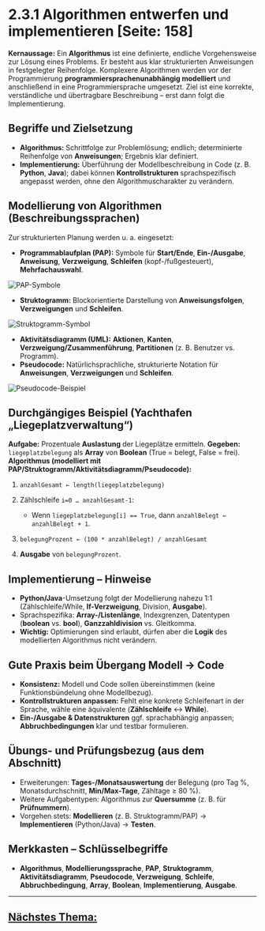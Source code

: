 # 2.3.1 Algorithmen entwerfen und implementieren [Seite: 158]

**Kernaussage:** Ein **Algorithmus** ist eine definierte, endliche Vorgehensweise zur Lösung eines Problems. Er besteht aus klar strukturierten Anweisungen in festgelegter Reihenfolge. Komplexere Algorithmen werden vor der Programmierung **programmiersprachenunabhängig modelliert** und anschließend in eine Programmiersprache umgesetzt. Ziel ist eine korrekte, verständliche und übertragbare Beschreibung – erst dann folgt die Implementierung. 

## Begriffe und Zielsetzung

* **Algorithmus:** Schrittfolge zur Problemlösung; endlich; determinierte Reihenfolge von **Anweisungen**; Ergebnis klar definiert.
* **Implementierung:** Überführung der Modellbeschreibung in Code (z. B. **Python**, **Java**); dabei können **Kontrollstrukturen** sprachspezifisch angepasst werden, ohne den Algorithmuscharakter zu verändern. 

## Modellierung von Algorithmen (Beschreibungssprachen)

Zur strukturierten Planung werden u. a. eingesetzt:

* **Programmablaufplan (PAP):** Symbole für **Start/Ende**, **Ein-/Ausgabe**, **Anweisung**, **Verzweigung**, **Schleifen** (kopf-/fußgesteuert), **Mehrfachauswahl**.

![PAP-Symbole](/lernfeld11a/2_3_1/pap.png)

* **Struktogramm:** Blockorientierte Darstellung von **Anweisungsfolgen**, **Verzweigungen** und **Schleifen**.

![Struktogramm-Symbol](/lernfeld11a/2_3_1/struktogramm.png)

* **Aktivitätsdiagramm (UML):** **Aktionen**, **Kanten**, **Verzweigung/Zusammenführung**, **Partitionen** (z. B. Benutzer vs. Programm).
* **Pseudocode:** Natürlichsprachliche, strukturierte Notation für **Anweisungen**, **Verzweigungen** und **Schleifen**. 

![Pseudocode-Beispiel](/lernfeld11a/2_3_1/pseudocode.png)

## Durchgängiges Beispiel (Yachthafen „Liegeplatzverwaltung“)

**Aufgabe:** Prozentuale **Auslastung** der Liegeplätze ermitteln.
**Gegeben:** `liegeplatzbelegung` als **Array** von **Boolean** (True = belegt, False = frei).
**Algorithmus (modelliert mit PAP/Struktogramm/Aktivitätsdiagramm/Pseudocode):**

1. `anzahlGesamt ← length(liegeplatzbelegung)`
2. Zählschleife `i=0 … anzahlGesamt-1`:

   * Wenn `liegeplatzbelegung[i] == True`, dann `anzahlBelegt ← anzahlBelegt + 1`.
3. `belegungProzent ← (100 * anzahlBelegt) / anzahlGesamt`
4. **Ausgabe** von `belegungProzent`. 

## Implementierung – Hinweise

* **Python/Java**-Umsetzung folgt der Modellierung nahezu 1:1 (Zählschleife/While, **If-Verzweigung**, Division, **Ausgabe**).
* Sprachspezifika: **Array-/Listenlänge**, Indexgrenzen, Datentypen (**boolean** vs. **bool**), **Ganzzahldivision** vs. Gleitkomma.
* **Wichtig:** Optimierungen sind erlaubt, dürfen aber die **Logik** des modellierten Algorithmus nicht verändern. 

## Gute Praxis beim Übergang Modell → Code

* **Konsistenz:** Modell und Code sollen übereinstimmen (keine Funktionsbündelung ohne Modellbezug).
* **Kontrollstrukturen anpassen:** Fehlt eine konkrete Schleifenart in der Sprache, wähle eine äquivalente (**Zählschleife** ↔ **While**).
* **Ein-/Ausgabe & Datenstrukturen** ggf. sprachabhängig anpassen; **Abbruchbedingungen** klar und testbar formulieren. 

## Übungs- und Prüfungsbezug (aus dem Abschnitt)

* Erweiterungen: **Tages-/Monatsauswertung** der Belegung (pro Tag %, Monatsdurchschnitt, **Min/Max-Tage**, Zähltage ≥ 80 %).
* Weitere Aufgabentypen: Algorithmus zur **Quersumme** (z. B. für **Prüfnummern**).
* Vorgehen stets: **Modellieren** (z. B. Struktogramm/PAP) → **Implementieren** (Python/Java) → **Testen**. 

## Merkkasten – Schlüsselbegriffe

* **Algorithmus**, **Modellierungssprache**, **PAP**, **Struktogramm**, **Aktivitätsdiagramm**, **Pseudocode**, **Verzweigung**, **Schleife**, **Abbruchbedingung**, **Array**, **Boolean**, **Implementierung**, **Ausgabe**. 

---

## [Nächstes Thema:](./2.3.2_Rekursive_Algorithmen_umsetzen.md)